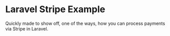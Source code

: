 # Laravel Stripe Example

Quickly made to show off, one of the ways, how you can process payments via Stripe in Laravel.
